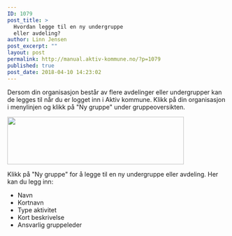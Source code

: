 ```yaml
---
ID: 1079
post_title: >
  Hvordan legge til en ny undergruppe
  eller avdeling?
author: Linn Jensen
post_excerpt: ""
layout: post
permalink: http://manual.aktiv-kommune.no/?p=1079
published: true
post_date: 2018-04-10 14:23:02
---
```

Dersom din organisasjon består av flere avdelinger eller undergrupper kan de legges til når du er logget inn i Aktiv kommune. Klikk på din organisasjon i menylinjen og klikk på "Ny gruppe" under gruppeoversikten.

<img class="alignnone  wp-image-1090" src="http://manual.aktiv-kommune.no/wp-content/uploads/2018/04/ny-gruppe-300x81.png" alt="" width="404" height="109" />

Klikk på "Ny gruppe" for å legge til en ny undergruppe eller avdeling. Her kan du legg inn:
<ul>
 	<li>Navn</li>
 	<li>Kortnavn</li>
 	<li>Type aktivitet</li>
 	<li>Kort beskrivelse</li>
 	<li>Ansvarlig gruppeleder</li>
</ul>